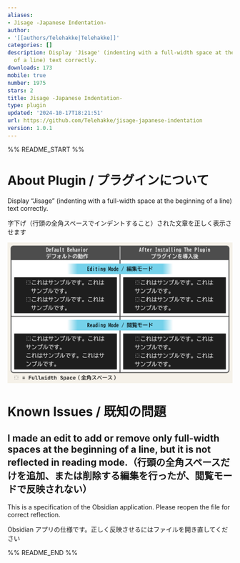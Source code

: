 ```yaml
---
aliases:
- Jisage -Japanese Indentation-
author:
- '[[authors/Telehakke|Telehakke]]'
categories: []
description: Display 'Jisage' (indenting with a full-width space at the beginning
  of a line) text correctly.
downloads: 173
mobile: true
number: 1975
stars: 2
title: Jisage -Japanese Indentation-
type: plugin
updated: '2024-10-17T18:21:51'
url: https://github.com/Telehakke/jisage-japanese-indentation
version: 1.0.1
---
```


%% README_START %%

# About Plugin / プラグインについて

Display “Jisage” (indenting with a full-width space at the beginning of a line) text correctly.

字下げ（行頭の全角スペースでインデントすること）された文章を正しく表示させます

![Demo](https://raw.githubusercontent.com/Telehakke/jisage-japanese-indentation/HEAD/demo01.png)

# Known Issues / 既知の問題

## I made an edit to add or remove only full-width spaces at the beginning of a line, but it is not reflected in reading mode.（行頭の全角スペースだけを追加、または削除する編集を行ったが、閲覧モードで反映されない）

This is a specification of the Obsidian application. Please reopen the file for correct reflection.

Obsidian アプリの仕様です。正しく反映させるにはファイルを開き直してください


%% README_END %%